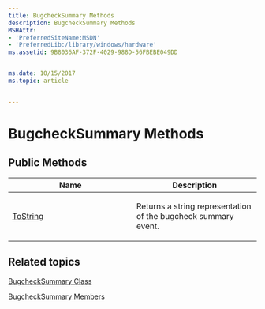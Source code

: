 ```yaml
---
title: BugcheckSummary Methods
description: BugcheckSummary Methods
MSHAttr:
- 'PreferredSiteName:MSDN'
- 'PreferredLib:/library/windows/hardware'
ms.assetid: 9B8036AF-372F-4029-988D-56FBEBE049DD


ms.date: 10/15/2017
ms.topic: article


---
```


# BugcheckSummary Methods


## <span id="Public_Methods"></span><span id="public_methods"></span><span id="PUBLIC_METHODS"></span>Public Methods


<table>
<colgroup>
<col width="50%" />
<col width="50%" />
</colgroup>
<thead>
<tr class="header">
<th>Name</th>
<th>Description</th>
</tr>
</thead>
<tbody>
<tr class="odd">
<td><p><a href="bugchecksummarytostring-method.md" data-raw-source="[ToString](bugchecksummarytostring-method.md)">ToString</a></p></td>
<td><p>Returns a string representation of the bugcheck summary event.</p></td>
</tr>
</tbody>
</table>

 

## <span id="related_topics"></span>Related topics


[BugcheckSummary Class](bugchecksummary-class.md)

[BugcheckSummary Members](bugchecksummary-members.md)

 

 







